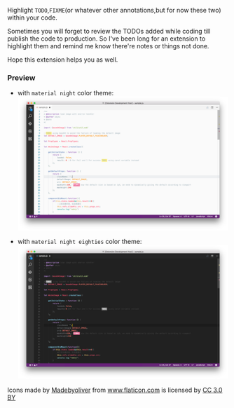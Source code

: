 Highlight `TODO`,`FIXME`(or whatever other annotations,but for now these two) within your code.

Sometimes you will forget to review the TODOs added while coding till publish the code to production.
So I've been long for an extension to highlight them and remind me know there're notes or things not done.

Hope this extension helps you as well.

### Preview

- with `material night` color theme:
![](/assets/material-night.png)

- with `material night eighties` color theme:
![](/assets/material-night-eighties.png)


<div>Icons made by <a href="http://www.flaticon.com/authors/madebyoliver" title="Madebyoliver">Madebyoliver</a> from <a href="http://www.flaticon.com" title="Flaticon">www.flaticon.com</a> is licensed by <a href="http://creativecommons.org/licenses/by/3.0/" title="Creative Commons BY 3.0" target="_blank">CC 3.0 BY</a></div>